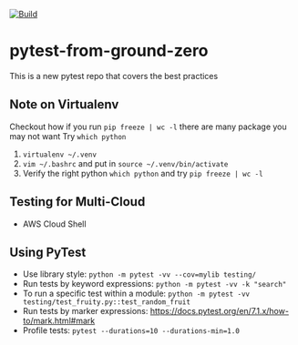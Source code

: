 [![Build](https://github.com/noahgift/pytest-from-ground-zero/actions/workflows/build.yml/badge.svg)](https://github.com/noahgift/pytest-from-ground-zero/actions/workflows/build.yml)

# pytest-from-ground-zero
This is a new pytest repo that covers the best practices

## Note on Virtualenv
Checkout how if you run `pip freeze | wc -l` there are many package you may not want
Try `which python`

1. `virtualenv ~/.venv`
2. `vim ~/.bashrc` and put in `source ~/.venv/bin/activate`
3.  Verify the right python `which python` and try `pip freeze | wc -l`

## Testing for Multi-Cloud

* AWS Cloud Shell

## Using PyTest

* Use library style:  `python -m pytest -vv --cov=mylib testing/`
* Run tests by keyword expressions: `python -m pytest -vv -k "search"`
* To run a specific test within a module: `python -m pytest -vv testing/test_fruity.py::test_random_fruit`
* Run tests by marker expressions: https://docs.pytest.org/en/7.1.x/how-to/mark.html#mark
* Profile tests: `pytest --durations=10 --durations-min=1.0`





